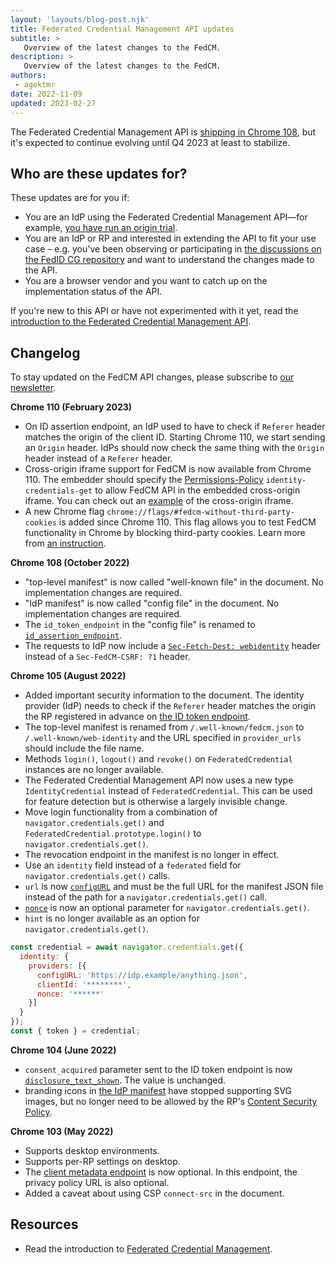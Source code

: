 ```yaml
---
layout: 'layouts/blog-post.njk'
title: Federated Credential Management API updates
subtitle: >
   Overview of the latest changes to the FedCM.
description: >
   Overview of the latest changes to the FedCM.
authors:
 - agektmr
date: 2022-11-09
updated: 2023-02-27
---
```


The Federated Credential Management API is
[shipping in Chrome 108](/blog/fedcm-shipping),
but it's expected to continue evolving until Q4 2023 at least to stabilize.

## Who are these updates for?

These updates are for you if:

-   You are an IdP using the Federated Credential Management API—for
    example,
    [you have run an origin trial](/blog/fedcm-origin-trial/).
-   You are an IdP or RP and interested in extending the API to fit your use
    case – e.g. you've been observing or participating in
    [the discussions on the FedID CG repository](https://github.com/fedidcg/FedCM/issues)
    and want to understand the changes made to the API.
-   You are a browser vendor and you want to catch up on the implementation
    status of the API.

If you're new to this API or have not experimented with it yet, read the
[introduction to the Federated Credential Management API](/docs/privacy-sandbox/fedcm/).

## Changelog

To stay updated on the FedCM API changes, please subscribe to [our
newsletter](https://groups.google.com/g/fedcm-developer-newsletter).

**Chrome 110 (February 2023)**

- On ID assertion endpoint, an IdP used to have to check if `Referer` header
  matches the origin of the client ID. Starting Chrome 110, we start sending an
  `Origin` header. IdPs should now check the same thing with  the `Origin`
  header instead of a `Referer` header.
- Cross-origin iframe support for FedCM is now available from Chrome 110. The
  embedder should specify the
  [Permissions-Policy](https://github.com/w3c/webappsec-permissions-policy/blob/main/permissions-policy-explainer.md#how-is-a-policy-specified)
  `identity-credentials-get` to allow FedCM API in the embedded cross-origin
  iframe. You can check out an [example](https://fedcm-top-frame.glitch.me/) of
  the cross-origin iframe.
- A new Chrome flag `chrome://flags/#fedcm-without-third-party-cookies` is added
  since Chrome 110. This flag allows you to test FedCM functionality in Chrome
  by blocking third-party cookies. Learn more from [an
  instruction](/docs/privacy-sandbox/fedcm/#block-third-party-cookies).

**Chrome 108 (October 2022)**

-   "top-level manifest" is now called "well-known file" in the document.
    No implementation changes are required.
-   "IdP manifest" is now called "config file" in the document. No
    implementation changes are required.
-   The `id_token_endpoint` in the "config file" is renamed to
    [`id_assertion_endpoint`](https://fedidcg.github.io/FedCM/#dom-manifest-id_assertion_endpoint).
-   The requests to IdP now include a
    [`Sec-Fetch-Dest: webidentity`](https://fedidcg.github.io/FedCM/#sec-fetch-dest-header)
    header instead of a `Sec-FedCM-CSRF: ?1` header.

**Chrome 105 (August 2022)**

-   Added important security information to the document. The identity
    provider (IdP) needs to check if the `Referer` header matches the origin
    the RP registered in advance on
    [the ID token endpoint](/docs/privacy-sandbox/fedcm/#id-assertion-endpoint).
-   The top-level manifest is renamed from `/.well-known/fedcm.json` to
    `/.well-known/web-identity` and the URL specified in `provider_urls` should
    include the file name.
-   Methods `login()`, `logout()` and `revoke()` on `FederatedCredential`
    instances are no longer available.
-   The Federated Credential Management API now uses a new type
    `IdentityCredential` instead of `FederatedCredential`. This can be used for
    feature detection but is otherwise a largely invisible change.
-   Move login functionality from a combination of
    ``navigator.credentials.get()`` and
    ``FederatedCredential.prototype.login()`` to `navigator.credentials.get()`.
-   The revocation endpoint in the manifest is no longer in effect.
-   Use an `identity` field instead of a `federated` field for
    `navigator.credentials.get()` calls.
-   `url` is now
    [`configURL`](https://fedidcg.github.io/FedCM/#dom-identityproviderconfig-configurl)
    and must be the full URL for the manifest JSON file instead of the path for
    a `navigator.credentials.get()` call.
-   [`nonce`](https://fedidcg.github.io/FedCM/#dom-identityproviderconfig-nonce)
    is now an optional parameter for `navigator.credentials.get()`.
-   `hint` is no longer available as an option for
`navigator.credentials.get()`.

```js
const credential = await navigator.credentials.get({
  identity: {
    providers: [{
      configURL: 'https://idp.example/anything.json',
      clientId: '********',
      nonce: '******'
    }]
  }
});
const { token } = credential;
```

**Chrome 104 (June 2022)**

-   `consent_acquired` parameter sent to the ID token endpoint is now
    [`disclosure_text_shown`](https://fedidcg.github.io/FedCM/#dom-id_assertion_endpoint_request-disclosure_text_shown).
    The value is unchanged.
-   branding icons in
    [the IdP manifest](/docs/privacy-sandbox/fedcm-updates/#idp-config-file)
    have stopped supporting SVG images, but no longer need to be allowed by the
    RP's
    [Content Security Policy](https://developer.mozilla.org/docs/Web/HTTP/CSP).

**Chrome 103 (May 2022)**

-   Supports desktop environments.
-   Supports per-RP settings on desktop.
-   The
    [client metadata endpoint](/docs/privacy-sandbox/fedcm-updates/#client-metadata-endpoint)
    is now optional. In this endpoint, the privacy policy URL is also optional.
-   Added a caveat about using CSP `connect-src` in the document.

## Resources

-   Read the introduction to
    [Federated Credential Management](/docs/privacy-sandbox/fedcm/).